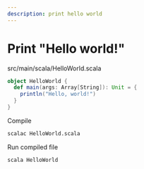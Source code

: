 ```yaml
---
description: print hello world
---
```


# Print "Hello world!"

src/main/scala/HelloWorld.scala

```scala
object HelloWorld {
  def main(args: Array[String]): Unit = {
    println("Hello, world!")
  }
}
```

Compile

```bash
scalac HelloWorld.scala
```

Run compiled file

```bash
scala HelloWorld
```
